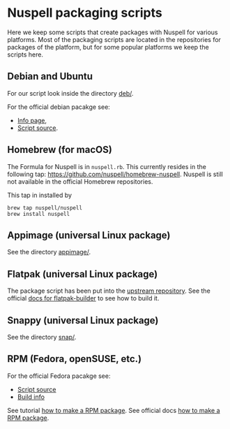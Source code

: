# Nuspell packaging scripts

Here we keep some scripts that create packages with Nuspell for various
platforms. Most of the packaging scripts are located in the repositories for
packages of the platform, but for some popular platforms we keep the scripts
here.

## Debian and Ubuntu

For our script look inside the directory [deb/](deb).

For the official debian pacakge see:

- [Info page](https://packages.debian.org/source/bullseye/nuspell),
- [Script source](https://salsa.debian.org/alteholz/nuspell).

## Homebrew (for macOS)

The Formula for Nuspell is in `nuspell.rb`. This currently resides in
the following tap: https://github.com/nuspell/homebrew-nuspell. Nuspell is still
not available in the official Homebrew repositories.


This tap in installed by

    brew tap nuspell/nuspell
    brew install nuspell

## Appimage (universal Linux package)

See the directory [appimage/](appimage).

## Flatpak (universal Linux package)

The package script has been put into the [upstream repository](https://github.com/flathub/org.nuspell.Nuspell).
See the official [docs for flatpak-builder](https://docs.flatpak.org/en/latest/building-introduction.html)
to see how to build it.

## Snappy (universal Linux package)

See the directory [snap/](snap).

## RPM (Fedora, openSUSE, etc.)

For the official Fedora pacakge see:

- [Script source](https://src.fedoraproject.org/rpms/nuspell)
- [Build info](https://koji.fedoraproject.org/koji/packageinfo?packageID=31132)

See tutorial [how to make a RPM package](https://www.golinuxcloud.com/how-to-create-rpm-package-in-linux/).
See official docs [how to make a RPM package](https://docs.fedoraproject.org/en-US/quick-docs/creating-rpm-packages/).
